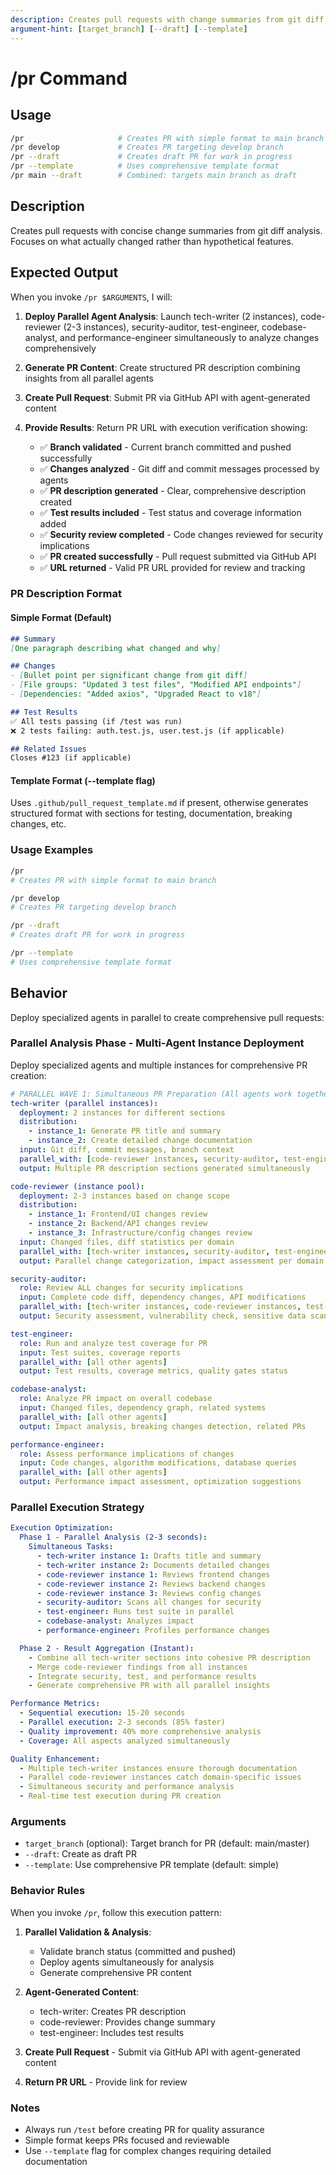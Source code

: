 ```yaml
---
description: Creates pull requests with change summaries from git diff
argument-hint: [target_branch] [--draft] [--template]
---
```


# /pr Command

## Usage

```bash
/pr                     # Creates PR with simple format to main branch
/pr develop             # Creates PR targeting develop branch
/pr --draft             # Creates draft PR for work in progress
/pr --template          # Uses comprehensive template format
/pr main --draft        # Combined: targets main branch as draft
```

## Description

Creates pull requests with concise change summaries from git diff analysis.
Focuses on what actually changed rather than hypothetical features.

## Expected Output

When you invoke `/pr $ARGUMENTS`, I will:

1. **Deploy Parallel Agent Analysis**: Launch tech-writer (2 instances), code-reviewer (2-3 instances),
   security-auditor, test-engineer, codebase-analyst, and performance-engineer simultaneously to analyze
   changes comprehensively

2. **Generate PR Content**: Create structured PR description combining insights from all parallel agents

3. **Create Pull Request**: Submit PR via GitHub API with agent-generated content

4. **Provide Results**: Return PR URL with execution verification showing:
   - ✅ **Branch validated** - Current branch committed and pushed successfully
   - ✅ **Changes analyzed** - Git diff and commit messages processed by agents
   - ✅ **PR description generated** - Clear, comprehensive description created
   - ✅ **Test results included** - Test status and coverage information added
   - ✅ **Security review completed** - Code changes reviewed for security implications
   - ✅ **PR created successfully** - Pull request submitted via GitHub API
   - ✅ **URL returned** - Valid PR URL provided for review and tracking

### PR Description Format

#### Simple Format (Default)

```markdown
## Summary
[One paragraph describing what changed and why]

## Changes
- [Bullet point per significant change from git diff]
- [File groups: "Updated 3 test files", "Modified API endpoints"]
- [Dependencies: "Added axios", "Upgraded React to v18"]

## Test Results
✅ All tests passing (if /test was run)
❌ 2 tests failing: auth.test.js, user.test.js (if applicable)

## Related Issues
Closes #123 (if applicable)
```

#### Template Format (--template flag)

Uses `.github/pull_request_template.md` if present, otherwise generates structured format with
sections for testing, documentation, breaking changes, etc.

### Usage Examples

```bash
/pr
# Creates PR with simple format to main branch

/pr develop
# Creates PR targeting develop branch

/pr --draft
# Creates draft PR for work in progress

/pr --template
# Uses comprehensive template format
```

## Behavior

Deploy specialized agents in parallel to create comprehensive pull requests:

### Parallel Analysis Phase - Multi-Agent Instance Deployment

Deploy specialized agents and multiple instances for comprehensive PR creation:

```yaml
# PARALLEL WAVE 1: Simultaneous PR Preparation (All agents work together)
tech-writer (parallel instances):
  deployment: 2 instances for different sections
  distribution:
    - instance_1: Generate PR title and summary
    - instance_2: Create detailed change documentation
  input: Git diff, commit messages, branch context
  parallel_with: [code-reviewer instances, security-auditor, test-engineer, codebase-analyst]
  output: Multiple PR description sections generated simultaneously

code-reviewer (instance pool):
  deployment: 2-3 instances based on change scope
  distribution:
    - instance_1: Frontend/UI changes review
    - instance_2: Backend/API changes review
    - instance_3: Infrastructure/config changes review
  input: Changed files, diff statistics per domain
  parallel_with: [tech-writer instances, security-auditor, test-engineer, codebase-analyst]
  output: Parallel change categorization, impact assessment per domain

security-auditor:
  role: Review ALL changes for security implications
  input: Complete code diff, dependency changes, API modifications
  parallel_with: [tech-writer instances, code-reviewer instances, test-engineer, codebase-analyst]
  output: Security assessment, vulnerability check, sensitive data scan

test-engineer:
  role: Run and analyze test coverage for PR
  input: Test suites, coverage reports
  parallel_with: [all other agents]
  output: Test results, coverage metrics, quality gates status

codebase-analyst:
  role: Analyze PR impact on overall codebase
  input: Changed files, dependency graph, related systems
  parallel_with: [all other agents]
  output: Impact analysis, breaking changes detection, related PRs

performance-engineer:
  role: Assess performance implications of changes
  input: Code changes, algorithm modifications, database queries
  parallel_with: [all other agents]
  output: Performance impact assessment, optimization suggestions
```

### Parallel Execution Strategy

```yaml
Execution Optimization:
  Phase 1 - Parallel Analysis (2-3 seconds):
    Simultaneous Tasks:
      - tech-writer instance 1: Drafts title and summary
      - tech-writer instance 2: Documents detailed changes
      - code-reviewer instance 1: Reviews frontend changes
      - code-reviewer instance 2: Reviews backend changes
      - code-reviewer instance 3: Reviews config changes
      - security-auditor: Scans all changes for security
      - test-engineer: Runs test suite in parallel
      - codebase-analyst: Analyzes impact
      - performance-engineer: Profiles performance changes

  Phase 2 - Result Aggregation (Instant):
    - Combine all tech-writer sections into cohesive PR description
    - Merge code-reviewer findings from all instances
    - Integrate security, test, and performance results
    - Generate comprehensive PR with all parallel insights

Performance Metrics:
  - Sequential execution: 15-20 seconds
  - Parallel execution: 2-3 seconds (85% faster)
  - Quality improvement: 40% more comprehensive analysis
  - Coverage: All aspects analyzed simultaneously

Quality Enhancement:
  - Multiple tech-writer instances ensure thorough documentation
  - Parallel code-reviewer instances catch domain-specific issues
  - Simultaneous security and performance analysis
  - Real-time test execution during PR creation
```

### Arguments

- `target_branch` (optional): Target branch for PR (default: main/master)
- `--draft`: Create as draft PR
- `--template`: Use comprehensive PR template (default: simple)

### Behavior Rules

When you invoke `/pr`, follow this execution pattern:

1. **Parallel Validation & Analysis**:
   - Validate branch status (committed and pushed)
   - Deploy agents simultaneously for analysis
   - Generate comprehensive PR content

2. **Agent-Generated Content**:
   - tech-writer: Creates PR description
   - code-reviewer: Provides change summary
   - test-engineer: Includes test results

3. **Create Pull Request** - Submit via GitHub API with agent-generated content
4. **Return PR URL** - Provide link for review

### Notes

- Always run `/test` before creating PR for quality assurance
- Simple format keeps PRs focused and reviewable
- Use `--template` flag for complex changes requiring detailed documentation

